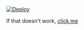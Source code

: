 


[![Deploy](https://cdn2.scratch.mit.edu/get_image/project/175037315_144x108.png)](https://bob1171.github.io)

If that doesn't work, [click me](https://bob1171.github.io)

